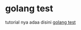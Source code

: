 # golang test

tutorial nya adaa disini [golang test](https://www.youtube.com/watch?v=nFov3FCDfuU&t=1454s)
